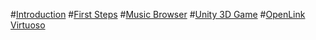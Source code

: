 #[Introduction](intro.md)
#[First Steps](firstSteps.md)
#[Music Browser](musicBrowser.md)
#[Unity 3D Game](simpleUnity.md)
#[OpenLink Virtuoso](virtuoso.md)
